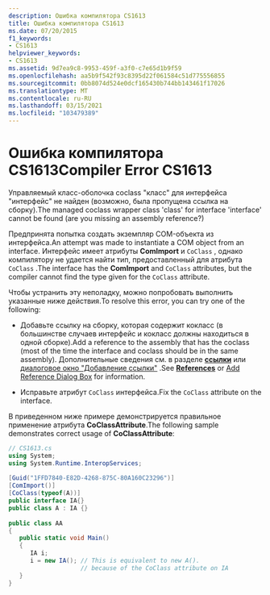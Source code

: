 ```yaml
---
description: Ошибка компилятора CS1613
title: Ошибка компилятора CS1613
ms.date: 07/20/2015
f1_keywords:
- CS1613
helpviewer_keywords:
- CS1613
ms.assetid: 9d7ea9c8-9953-459f-a3f0-c7e65d1b9f59
ms.openlocfilehash: aa5b9f542f93c8395d22f061584c51d775556855
ms.sourcegitcommit: 0bb8074d524e0dcf165430b744bb143461f17026
ms.translationtype: MT
ms.contentlocale: ru-RU
ms.lasthandoff: 03/15/2021
ms.locfileid: "103479389"
---
```

# <a name="compiler-error-cs1613"></a><span data-ttu-id="cba2c-103">Ошибка компилятора CS1613</span><span class="sxs-lookup"><span data-stu-id="cba2c-103">Compiler Error CS1613</span></span>

<span data-ttu-id="cba2c-104">Управляемый класс-оболочка coclass "класс" для интерфейса "интерфейс" не найден (возможно, была пропущена ссылка на сборку).</span><span class="sxs-lookup"><span data-stu-id="cba2c-104">The managed coclass wrapper class 'class' for interface 'interface' cannot be found (are you missing an assembly reference?)</span></span>  
  
 <span data-ttu-id="cba2c-105">Предпринята попытка создать экземпляр COM-объекта из интерфейса.</span><span class="sxs-lookup"><span data-stu-id="cba2c-105">An attempt was made to instantiate a COM object from an interface.</span></span> <span data-ttu-id="cba2c-106">Интерфейс имеет атрибуты **ComImport** и `CoClass` , однако компилятору не удается найти тип, предоставленный для атрибута `CoClass` .</span><span class="sxs-lookup"><span data-stu-id="cba2c-106">The interface has the **ComImport** and `CoClass` attributes, but the compiler cannot find the type given for the `CoClass` attribute.</span></span>  
  
 <span data-ttu-id="cba2c-107">Чтобы устранить эту неполадку, можно попробовать выполнить указанные ниже действия.</span><span class="sxs-lookup"><span data-stu-id="cba2c-107">To resolve this error, you can try one of the following:</span></span>  
  
- <span data-ttu-id="cba2c-108">Добавьте ссылку на сборку, которая содержит кокласс (в большинстве случаев интерфейс и кокласс должны находиться в одной сборке).</span><span class="sxs-lookup"><span data-stu-id="cba2c-108">Add a reference to the assembly that has the coclass (most of the time the interface and coclass should be in the same assembly).</span></span> <span data-ttu-id="cba2c-109">Дополнительные сведения см. в разделе [**ссылки**](../language-reference/compiler-options/inputs.md#references) или [диалоговое окно "Добавление ссылки"](/visualstudio/ide/how-to-add-or-remove-references-by-using-the-reference-manager) .</span><span class="sxs-lookup"><span data-stu-id="cba2c-109">See [**References**](../language-reference/compiler-options/inputs.md#references) or [Add Reference Dialog Box](/visualstudio/ide/how-to-add-or-remove-references-by-using-the-reference-manager) for information.</span></span>  
  
- <span data-ttu-id="cba2c-110">Исправьте атрибут `CoClass` интерфейса.</span><span class="sxs-lookup"><span data-stu-id="cba2c-110">Fix the `CoClass` attribute on the interface.</span></span>  
  
 <span data-ttu-id="cba2c-111">В приведенном ниже примере демонстрируется правильное применение атрибута **CoClassAttribute**.</span><span class="sxs-lookup"><span data-stu-id="cba2c-111">The following sample demonstrates correct usage of **CoClassAttribute**:</span></span>  
  
```csharp  
// CS1613.cs  
using System;  
using System.Runtime.InteropServices;  
  
[Guid("1FFD7840-E82D-4268-875C-80A160C23296")]  
[ComImport()]  
[CoClass(typeof(A))]  
public interface IA{}  
public class A : IA {}  
  
public class AA  
{  
   public static void Main()  
   {  
      IA i;  
      i = new IA(); // This is equivalent to new A().  
                    // because of the CoClass attribute on IA  
   }  
}  
```
